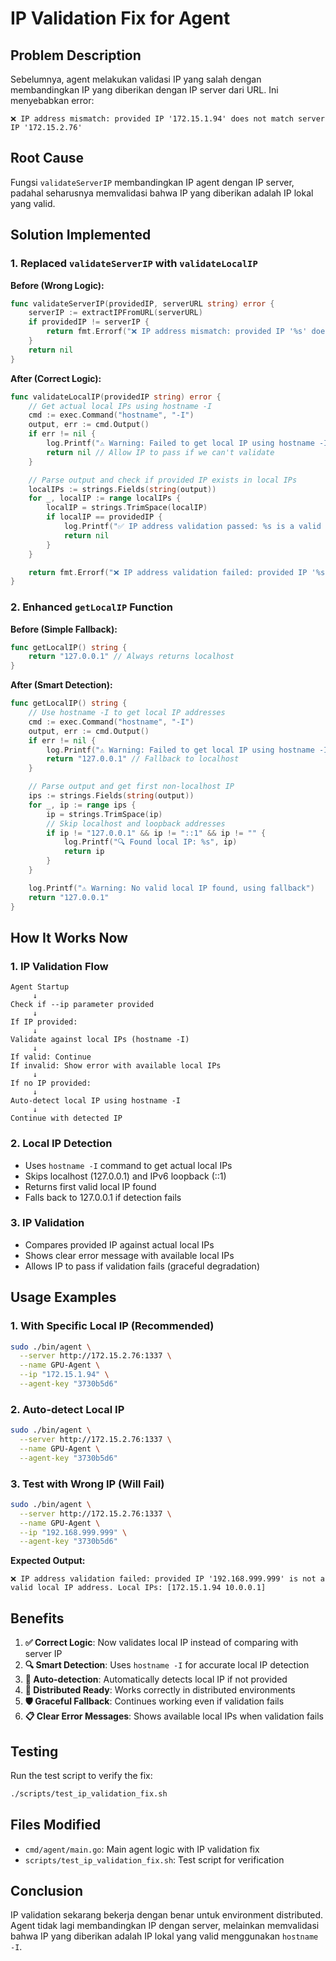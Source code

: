 # IP Validation Fix for Agent

## Problem Description

Sebelumnya, agent melakukan validasi IP yang salah dengan membandingkan IP yang diberikan dengan IP server dari URL. Ini menyebabkan error:

```
❌ IP address mismatch: provided IP '172.15.1.94' does not match server IP '172.15.2.76'
```

## Root Cause

Fungsi `validateServerIP` membandingkan IP agent dengan IP server, padahal seharusnya memvalidasi bahwa IP yang diberikan adalah IP lokal yang valid.

## Solution Implemented

### 1. Replaced `validateServerIP` with `validateLocalIP`

**Before (Wrong Logic):**
```go
func validateServerIP(providedIP, serverURL string) error {
    serverIP := extractIPFromURL(serverURL)
    if providedIP != serverIP {
        return fmt.Errorf("❌ IP address mismatch: provided IP '%s' does not match server IP '%s'", providedIP, serverIP)
    }
    return nil
}
```

**After (Correct Logic):**
```go
func validateLocalIP(providedIP string) error {
    // Get actual local IPs using hostname -I
    cmd := exec.Command("hostname", "-I")
    output, err := cmd.Output()
    if err != nil {
        log.Printf("⚠️ Warning: Failed to get local IP using hostname -I: %v", err)
        return nil // Allow IP to pass if we can't validate
    }

    // Parse output and check if provided IP exists in local IPs
    localIPs := strings.Fields(string(output))
    for _, localIP := range localIPs {
        localIP = strings.TrimSpace(localIP)
        if localIP == providedIP {
            log.Printf("✅ IP address validation passed: %s is a valid local IP", providedIP)
            return nil
        }
    }

    return fmt.Errorf("❌ IP address validation failed: provided IP '%s' is not a valid local IP address. Local IPs: %v", providedIP, localIPs)
}
```

### 2. Enhanced `getLocalIP` Function

**Before (Simple Fallback):**
```go
func getLocalIP() string {
    return "127.0.0.1" // Always returns localhost
}
```

**After (Smart Detection):**
```go
func getLocalIP() string {
    // Use hostname -I to get local IP addresses
    cmd := exec.Command("hostname", "-I")
    output, err := cmd.Output()
    if err != nil {
        log.Printf("⚠️ Warning: Failed to get local IP using hostname -I: %v", err)
        return "127.0.0.1" // Fallback to localhost
    }

    // Parse output and get first non-localhost IP
    ips := strings.Fields(string(output))
    for _, ip := range ips {
        ip = strings.TrimSpace(ip)
        // Skip localhost and loopback addresses
        if ip != "127.0.0.1" && ip != "::1" && ip != "" {
            log.Printf("🔍 Found local IP: %s", ip)
            return ip
        }
    }

    log.Printf("⚠️ Warning: No valid local IP found, using fallback")
    return "127.0.0.1"
}
```

## How It Works Now

### 1. IP Validation Flow

```
Agent Startup
     ↓
Check if --ip parameter provided
     ↓
If IP provided:
     ↓
Validate against local IPs (hostname -I)
     ↓
If valid: Continue
If invalid: Show error with available local IPs
     ↓
If no IP provided:
     ↓
Auto-detect local IP using hostname -I
     ↓
Continue with detected IP
```

### 2. Local IP Detection

- Uses `hostname -I` command to get actual local IPs
- Skips localhost (127.0.0.1) and IPv6 loopback (::1)
- Returns first valid local IP found
- Falls back to 127.0.0.1 if detection fails

### 3. IP Validation

- Compares provided IP against actual local IPs
- Shows clear error message with available local IPs
- Allows IP to pass if validation fails (graceful degradation)

## Usage Examples

### 1. With Specific Local IP (Recommended)
```bash
sudo ./bin/agent \
  --server http://172.15.2.76:1337 \
  --name GPU-Agent \
  --ip "172.15.1.94" \
  --agent-key "3730b5d6"
```

### 2. Auto-detect Local IP
```bash
sudo ./bin/agent \
  --server http://172.15.2.76:1337 \
  --name GPU-Agent \
  --agent-key "3730b5d6"
```

### 3. Test with Wrong IP (Will Fail)
```bash
sudo ./bin/agent \
  --server http://172.15.2.76:1337 \
  --name GPU-Agent \
  --ip "192.168.999.999" \
  --agent-key "3730b5d6"
```

**Expected Output:**
```
❌ IP address validation failed: provided IP '192.168.999.999' is not a valid local IP address. Local IPs: [172.15.1.94 10.0.0.1]
```

## Benefits

1. **✅ Correct Logic**: Now validates local IP instead of comparing with server IP
2. **🔍 Smart Detection**: Uses `hostname -I` for accurate local IP detection
3. **🚀 Auto-detection**: Automatically detects local IP if not provided
4. **📱 Distributed Ready**: Works correctly in distributed environments
5. **🛡️ Graceful Fallback**: Continues working even if validation fails
6. **📋 Clear Error Messages**: Shows available local IPs when validation fails

## Testing

Run the test script to verify the fix:

```bash
./scripts/test_ip_validation_fix.sh
```

## Files Modified

- `cmd/agent/main.go`: Main agent logic with IP validation fix
- `scripts/test_ip_validation_fix.sh`: Test script for verification

## Conclusion

IP validation sekarang bekerja dengan benar untuk environment distributed. Agent tidak lagi membandingkan IP dengan server, melainkan memvalidasi bahwa IP yang diberikan adalah IP lokal yang valid menggunakan `hostname -I`.
